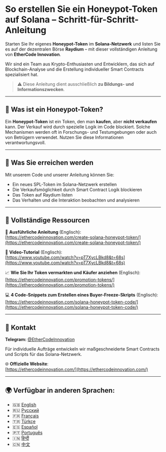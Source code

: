 # So erstellen Sie ein Honeypot-Token auf Solana – Schritt-für-Schritt-Anleitung

Starten Sie Ihr eigenes **Honeypot-Token** im **Solana-Netzwerk** und listen Sie es auf der dezentralen Börse **Raydium** – mit dieser vollständigen Anleitung von **EtherCode Innovation**.

Wir sind ein Team aus Krypto-Enthusiasten und Entwicklern, das sich auf Blockchain-Analyse und die Erstellung individueller Smart Contracts spezialisiert hat.

> ⚠️ Diese Anleitung dient ausschließlich **zu Bildungs- und Informationszwecken**.

---

## 🚀 Was ist ein Honeypot-Token?

Ein **Honeypot-Token** ist ein Token, den man **kaufen**, aber **nicht verkaufen** kann. Der Verkauf wird durch spezielle Logik im Code blockiert. Solche Mechanismen werden oft in Forschungs- und Testumgebungen oder auch von Betrügern verwendet. Nutzen Sie diese Informationen verantwortungsvoll.

---

## 🧰 Was Sie erreichen werden

Mit unserem Code und unserer Anleitung können Sie:
- Ein neues SPL-Token im Solana-Netzwerk erstellen
- Die Verkaufsmöglichkeit durch Smart Contract Logik blockieren
- Das Token auf Raydium listen
- Das Verhalten und die Interaktion beobachten und analysieren

---

## 📘 Vollständige Ressourcen

🔗 **Ausführliche Anleitung** (Englisch):  
[https://ethercodeinnovation.com/create-solana-honeypot-token/](https://ethercodeinnovation.com/create-solana-honeypot-token/)

🎥 **Video-Tutorial** (Englisch):  
[https://www.youtube.com/watch?v=pT7XycLBkd8&t=68s](https://www.youtube.com/watch?v=pT7XycLBkd8&t=68s)

📈 **Wie Sie Ihr Token vermarkten und Käufer anziehen** (Englisch):  
[https://ethercodeinnovation.com/promotion-tokens/](https://ethercodeinnovation.com/promotion-tokens/)

💻 **4 Code-Snippets zum Erstellen eines Buyer-Freeze-Skripts** (Englisch):  
[https://ethercodeinnovation.com/solana-honeypot-token-code/](https://ethercodeinnovation.com/solana-honeypot-token-code/)

---

## 📩 Kontakt

**Telegram:** [@EtherCodeInnovation](https://t.me/EtherCodeInnovation)

Für individuelle Aufträge entwickeln wir maßgeschneiderte Smart Contracts und Scripts für das Solana-Netzwerk.

🌐 **Offizielle Website**:  
[https://ethercodeinnovation.com/](https://ethercodeinnovation.com/)

---

## 🌍 Verfügbar in anderen Sprachen:

- 🇬🇧 [English](./README.md)
- 🇷🇺 [Русский](./README-ru.md)
- 🇫🇷 [Français](./README-fr.md)
- 🇹🇷 [Türkçe](./README-tr.md)
- 🇪🇸 [Español](./README-es.md)
- 🇵🇹 [Português](./README-pt.md)
- 🇮🇳 [हिन्दी](./README-hi.md)
- 🇨🇳 [中文](./README-zh.md)
